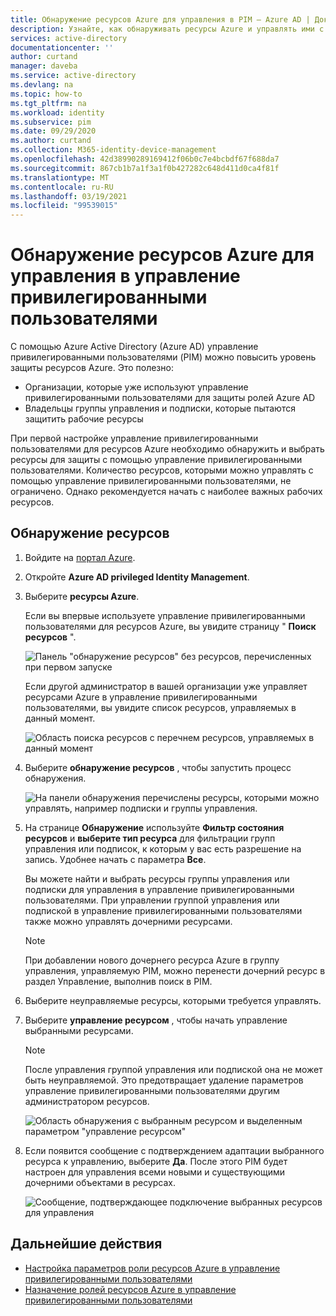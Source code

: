 ```yaml
---
title: Обнаружение ресурсов Azure для управления в PIM — Azure AD | Документация Майкрософт
description: Узнайте, как обнаруживать ресурсы Azure и управлять ими с помощью управления привилегированными пользователями (PIM).
services: active-directory
documentationcenter: ''
author: curtand
manager: daveba
ms.service: active-directory
ms.devlang: na
ms.topic: how-to
ms.tgt_pltfrm: na
ms.workload: identity
ms.subservice: pim
ms.date: 09/29/2020
ms.author: curtand
ms.collection: M365-identity-device-management
ms.openlocfilehash: 42d38990289169412f06b0c7e4bcbdf67f688da7
ms.sourcegitcommit: 867cb1b7a1f3a1f0b427282c648d411d0ca4f81f
ms.translationtype: MT
ms.contentlocale: ru-RU
ms.lasthandoff: 03/19/2021
ms.locfileid: "99539015"
---
```

# <a name="discover-azure-resources-to-manage-in-privileged-identity-management"></a>Обнаружение ресурсов Azure для управления в управление привилегированными пользователями

С помощью Azure Active Directory (Azure AD) управление привилегированными пользователями (PIM) можно повысить уровень защиты ресурсов Azure. Это полезно:

- Организации, которые уже используют управление привилегированными пользователями для защиты ролей Azure AD
- Владельцы группы управления и подписки, которые пытаются защитить рабочие ресурсы

При первой настройке управление привилегированными пользователями для ресурсов Azure необходимо обнаружить и выбрать ресурсы для защиты с помощью управление привилегированными пользователями. Количество ресурсов, которыми можно управлять с помощью управление привилегированными пользователями, не ограничено. Однако рекомендуется начать с наиболее важных рабочих ресурсов.

## <a name="discover-resources"></a>Обнаружение ресурсов

1. Войдите на [портал Azure](https://portal.azure.com/).

1. Откройте **Azure AD privileged Identity Management**.

1. Выберите **ресурсы Azure**.

    Если вы впервые используете управление привилегированными пользователями для ресурсов Azure, вы увидите страницу " **Поиск ресурсов** ".

    ![Панель "обнаружение ресурсов" без ресурсов, перечисленных при первом запуске](./media/pim-resource-roles-discover-resources/discover-resources-first-run.png)

    Если другой администратор в вашей организации уже управляет ресурсами Azure в управление привилегированными пользователями, вы увидите список ресурсов, управляемых в данный момент.

    ![Область поиска ресурсов с перечнем ресурсов, управляемых в данный момент](./media/pim-resource-roles-discover-resources/discover-resources.png)

1. Выберите **обнаружение ресурсов** , чтобы запустить процесс обнаружения.

    ![На панели обнаружения перечислены ресурсы, которыми можно управлять, например подписки и группы управления.](./media/pim-resource-roles-discover-resources/discovery-pane.png)

1. На странице **Обнаружение** используйте **Фильтр состояния ресурсов** и **выберите тип ресурса** для фильтрации групп управления или подписок, к которым у вас есть разрешение на запись. Удобнее начать с параметра **Все**.

   Вы можете найти и выбрать ресурсы группы управления или подписки для управления в управление привилегированными пользователями. При управлении группой управления или подпиской в управление привилегированными пользователями также можно управлять дочерними ресурсами.

   > [!Note]
   > При добавлении нового дочернего ресурса Azure в группу управления, управляемую PIM, можно перенести дочерний ресурс в раздел Управление, выполнив поиск в PIM.

1. Выберите неуправляемые ресурсы, которыми требуется управлять.

1. Выберите **управление ресурсом** , чтобы начать управление выбранными ресурсами.

    > [!NOTE]
    > После управления группой управления или подпиской она не может быть неуправляемой. Это предотвращает удаление параметров управление привилегированными пользователями другим администратором ресурсов.

    ![Область обнаружения с выбранным ресурсом и выделенным параметром "управление ресурсом"](./media/pim-resource-roles-discover-resources/discovery-manage-resource.png)

1. Если появится сообщение с подтверждением адаптации выбранного ресурса к управлению, выберите **Да**. После этого PIM будет настроен для управления всеми новыми и существующими дочерними объектами в ресурсах.

    ![Сообщение, подтверждающее подключение выбранных ресурсов для управления](./media/pim-resource-roles-discover-resources/discovery-manage-resource-message.png)

## <a name="next-steps"></a>Дальнейшие действия

- [Настройка параметров роли ресурсов Azure в управление привилегированными пользователями](pim-resource-roles-configure-role-settings.md)
- [Назначение ролей ресурсов Azure в управление привилегированными пользователями](pim-resource-roles-assign-roles.md)
